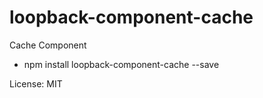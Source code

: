 # loopback-component-cache

Cache Component

* npm install loopback-component-cache --save

License: MIT